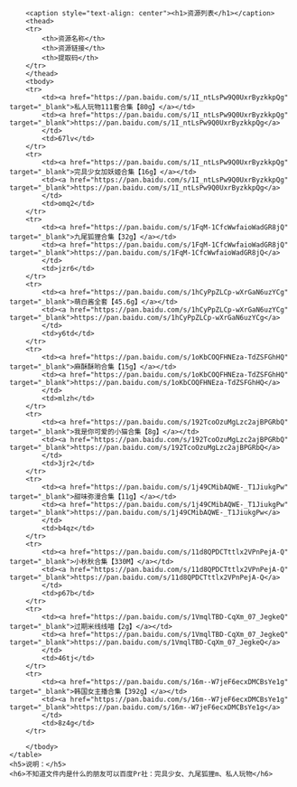 <html lang="en">
<head>
    <meta charset="UTF-8">
    <title>Pr社</title>
    <link href="static/css/bootstrap.min.css" rel="stylesheet">
    <link rel="stylesheet" type="text/css" href="static/style.css"/>
    <style type="text/css">
        .box_relative {
            position: relative;
            left: 0px;
            top: 60px;
        }
    </style>
</head>
<body>
<div class="box_relative">
    <table class="table table-striped">

        <caption style="text-align: center"><h1>资源列表</h1></caption>
        <thead>
        <tr>
            <th>资源名称</th>
            <th>资源链接</th>
            <th>提取码</th>
        </tr>
        </thead>
        <tbody>
        <tr>
            <td><a href="https://pan.baidu.com/s/1I_ntLsPw9Q0UxrByzkkpQg" target="_blank">私人玩物111套合集【80g】</a></td>
            <td><a href="https://pan.baidu.com/s/1I_ntLsPw9Q0UxrByzkkpQg" target="_blank">https://pan.baidu.com/s/1I_ntLsPw9Q0UxrByzkkpQg</a>
            </td>
            <td>67lv</td>
        </tr>
        <tr>
            <td><a href="https://pan.baidu.com/s/1I_ntLsPw9Q0UxrByzkkpQg" target="_blank">完具少女加妖姬合集【16g】</a></td>
            <td><a href="https://pan.baidu.com/s/1I_ntLsPw9Q0UxrByzkkpQg" target="_blank">https://pan.baidu.com/s/1I_ntLsPw9Q0UxrByzkkpQg</a>
            </td>
            <td>omq2</td>
        </tr>
        <tr>
            <td><a href="https://pan.baidu.com/s/1FqM-1CfcWwfaioWadGR8jQ" target="_blank">九尾狐狸合集【32g】</a></td>
            <td><a href="https://pan.baidu.com/s/1FqM-1CfcWwfaioWadGR8jQ" target="_blank">https://pan.baidu.com/s/1FqM-1CfcWwfaioWadGR8jQ</a>
            </td>
            <td>jzr6</td>
        </tr>
        <tr>
            <td><a href="https://pan.baidu.com/s/1hCyPpZLCp-wXrGaN6uzYCg" target="_blank">萌白酱全套【45.6g】</a></td>
            <td><a href="https://pan.baidu.com/s/1hCyPpZLCp-wXrGaN6uzYCg" target="_blank">https://pan.baidu.com/s/1hCyPpZLCp-wXrGaN6uzYCg</a>
            </td>
            <td>y6td</td>
        </tr>
        <tr>
            <td><a href="https://pan.baidu.com/s/1oKbCOQFHNEza-TdZSFGhHQ" target="_blank">麻酥酥哟合集【15g】</a></td>
            <td><a href="https://pan.baidu.com/s/1oKbCOQFHNEza-TdZSFGhHQ" target="_blank">https://pan.baidu.com/s/1oKbCOQFHNEza-TdZSFGhHQ</a>
            </td>
            <td>mlzh</td>
        </tr>
        <tr>
            <td><a href="https://pan.baidu.com/s/192TcoOzuMgLzc2ajBPGRbQ" target="_blank">我是你可爱的小猫合集【8g】</a></td>
            <td><a href="https://pan.baidu.com/s/192TcoOzuMgLzc2ajBPGRbQ" target="_blank">https://pan.baidu.com/s/192TcoOzuMgLzc2ajBPGRbQ</a>
            </td>
            <td>3jr2</td>
        </tr>
        <tr>
            <td><a href="https://pan.baidu.com/s/1j49CMibAQWE-_T1JiukgPw" target="_blank">甜味弥漫合集【11g】</a></td>
            <td><a href="https://pan.baidu.com/s/1j49CMibAQWE-_T1JiukgPw" target="_blank">https://pan.baidu.com/s/1j49CMibAQWE-_T1JiukgPw</a>
            </td>
            <td>b4qz</td>
        </tr>
        <tr>
            <td><a href="https://pan.baidu.com/s/11d8QPDCTttlx2VPnPejA-Q" target="_blank">小秋秋合集【330M】</a></td>
            <td><a href="https://pan.baidu.com/s/11d8QPDCTttlx2VPnPejA-Q" target="_blank">https://pan.baidu.com/s/11d8QPDCTttlx2VPnPejA-Q</a>
            </td>
            <td>p67b</td>
        </tr>
        <tr>
            <td><a href="https://pan.baidu.com/s/1VmqlTBD-CqXm_07_JegkeQ" target="_blank">过期米线线喵【2g】</a></td>
            <td><a href="https://pan.baidu.com/s/1VmqlTBD-CqXm_07_JegkeQ" target="_blank">https://pan.baidu.com/s/1VmqlTBD-CqXm_07_JegkeQ</a>
            </td>
            <td>46tj</td>
        </tr>
        <tr>
            <td><a href="https://pan.baidu.com/s/16m--W7jeF6ecxDMCBsYe1g" target="_blank">韩国女主播合集【392g】</a></td>
            <td><a href="https://pan.baidu.com/s/16m--W7jeF6ecxDMCBsYe1g" target="_blank">https://pan.baidu.com/s/16m--W7jeF6ecxDMCBsYe1g</a>
            </td>
            <td>8z4g</td>
        </tr>

        </tbody>
    </table>
    <h5>说明：</h5>
    <h6>不知道文件内是什么的朋友可以百度Pr社：完具少女、九尾狐狸m、私人玩物</h6>
</div>



</body>
</html>